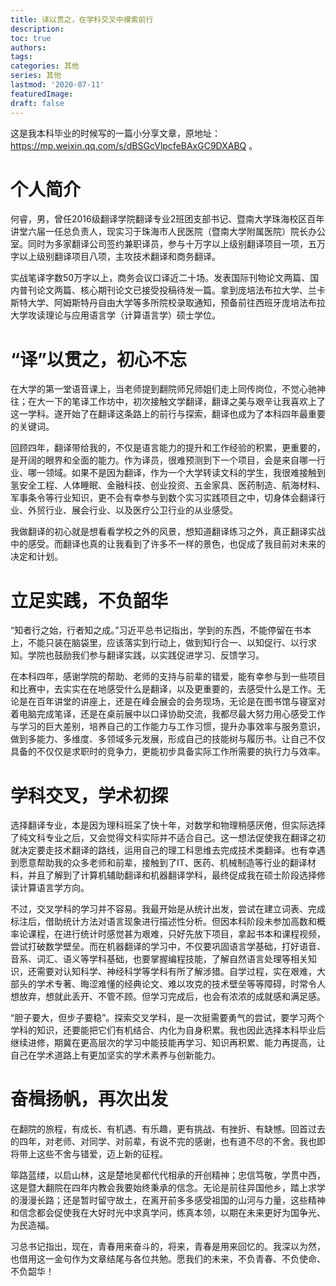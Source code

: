 ```yaml
---
title: 译以贯之，在学科交叉中摸索前行
description:
toc: true
authors:
tags:
categories: 其他
series: 其他
lastmod: '2020-07-11'
featuredImage:
draft: false
---
```


这是我本科毕业的时候写的一篇小分享文章，原地址： https://mp.weixin.qq.com/s/dBSGcVlpcfeBAxGC9DXABQ 。

<!--more-->

# 个人简介

何睿，男，曾任2016级翻译学院翻译专业2班团支部书记、暨南大学珠海校区百年讲堂六届一任总负责人，现实习于珠海市人民医院（暨南大学附属医院）院长办公室。同时为多家翻译公司签约兼职译员，参与十万字以上级别翻译项目一项，五万字以上级别翻译项目八项，主攻技术翻译和商务翻译。

实战笔译字数50万字以上，商务会议口译近二十场。发表国际刊物论文两篇、国内普刊论文两篇、核心期刊论文已接受投稿待发一篇。拿到庞培法布拉大学、兰卡斯特大学、阿姆斯特丹自由大学等多所院校录取通知，预备前往西班牙庞培法布拉大学攻读理论与应用语言学（计算语言学）硕士学位。

# “译”以贯之，初心不忘
在大学的第一堂语音课上，当老师提到翻院师兄师姐们走上同传岗位，不觉心驰神往；在大一下的笔译工作坊中，初次接触文学翻译，翻译之美与艰辛让我喜欢上了这一学科。遂开始了在翻译这条路上的前行与探索，翻译也成为了本科四年最重要的关键词。

回顾四年，翻译带给我的，不仅是语言能力的提升和工作经验的积累，更重要的，是开阔的眼界和全面的能力。作为译员，很难预测到下一个项目，会是来自哪一行业、哪一领域。如果不是因为翻译，作为一个大学转读文科的学生，我很难接触到氢安全工程、人体睡眠、金融科技、创业投资、五金家具、医药制造、航海材料、军事条令等行业知识，更不会有幸参与到数个实习实践项目之中，切身体会翻译行业、外贸行业、展会行业、以及医疗公卫行业的从业感受。

我做翻译的初心就是想看看学校之外的风景，想知道翻译练习之外，真正翻译实战中的感受。而翻译也真的让我看到了许多不一样的景色，也促成了我目前对未来的决定和计划。

# 立足实践，不负韶华
“知者行之始，行者知之成。”习近平总书记指出，学到的东西，不能停留在书本上，不能只装在脑袋里，应该落实到行动上，做到知行合一、以知促行、以行求知。学院也鼓励我们参与翻译实践，以实践促进学习、反馈学习。

在本科四年，感谢学院的帮助、老师的支持与前辈的错爱，能有幸参与到一些项目和比赛中，去实实在在地感受什么是翻译，以及更重要的，去感受什么是工作。无论是在百年讲堂的讲座上，还是在峰会展会的会务现场，无论是在图书馆与寝室对着电脑完成笔译，还是在桌前展中以口译协助交流，我都尽最大努力用心感受工作与学习的巨大差别，培养自己的工作能力与工作习惯，提升办事效率与服务意识，做到多能力、多维度、多领域多元发展，形成自己的技能树与履历书。让自己不仅具备的不仅仅是求职时的竞争力，更能初步具备实际工作所需要的执行力与效率。

# 学科交叉，学术初探
选择翻译专业，本是因为理科班呆了快十年，对数学和物理稍感厌倦，但实际选择了纯文科专业之后，又会觉得文科实际并不适合自己。这一想法促使我在翻译之初就决定要走技术翻译的路线，运用自己的理工科思维去完成技术类翻译。也有幸遇到愿意帮助我的众多老师和前辈，接触到了IT、医药、机械制造等行业的翻译材料，并且了解到了计算机辅助翻译和机器翻译学科，最终促成我在硕士阶段选择修读计算语言学方向。

不过，交叉学科的学习并不容易。我最开始是从统计出发，尝试在建立词表、完成标注后，借助统计方法对语言现象进行描述性分析。但因本科阶段未参加高数和概率论课程，在进行统计时感觉甚为艰难，只好先放下项目，拿起书本和课程视频，尝试打破数学壁垒。而在机器翻译的学习中，不仅要巩固语言学基础，打好语音、音系、词汇、语义等学科基础，也要掌握编程技能，了解自然语言处理等相关知识，还需要对认知科学、神经科学等学科有所了解涉猎。自学过程，实在艰难，大部头的学术专著、晦涩难懂的经典论文、难以攻克的技术壁垒等等障碍，时常令人想放弃，想就此丢开、不管不顾。但学习完成后，也会有浓浓的成就感和满足感。

“胆子要大，但步子要稳”。探索交叉学科，是一次挺需要勇气的尝试，要学习两个学科的知识，还要能把它们有机结合、内化为自身积累。我也因此选择本科毕业后继续进修，期冀在更高层次的学习中能技能再学习、知识再积累、能力再提高，让自己在学术道路上有更加坚实的学术素养与创新能力。

# 奋楫扬帆，再次出发
在翻院的旅程，有成长、有机遇、有乐趣，更有挑战、有挫折、有缺憾。回首过去的四年，对老师、对同学、对前辈，有说不完的感谢，也有道不尽的不舍。我也即将带上这些不舍与错爱，迈上新的征程。

筚路蓝缕，以启山林，这是楚地吴都代代相承的开创精神；忠信笃敬，学贯中西，这是暨大翻院在四年内教会我要始终秉承的信念。无论是前往异国他乡，踏上求学的漫漫长路；还是暂时留守故土，在离开前多多感受祖国的山河与力量，这些精神和信念都会促使我在大好时光中求真学问，练真本领，以期在未来更好为国争光、为民造福。

习总书记指出，现在，青春用来奋斗的，将来，青春是用来回忆的。我深以为然，也借用这一金句作为文章结尾与各位共勉。愿我们的未来，不负青春、不负使命、不负韶华！
